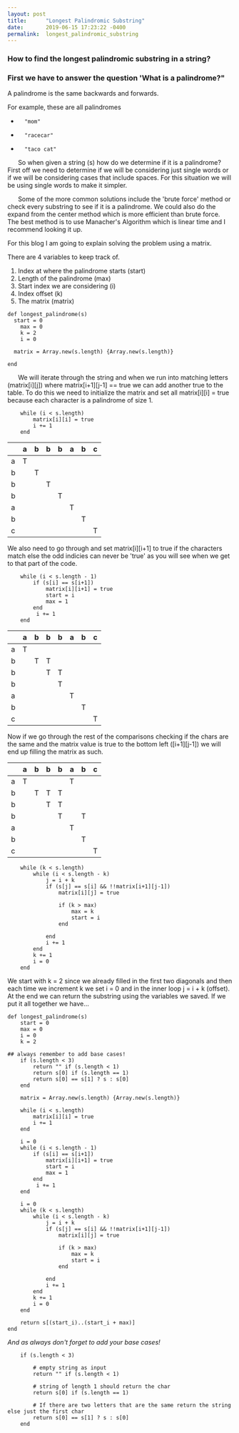 ```yaml
---
layout: post
title:      "Longest Palindromic Substring"
date:       2019-06-15 17:23:22 -0400
permalink:  longest_palindromic_substring
---
```



### **How to find the longest palindromic substring in a string?**


### First we have to answer the question 'What is a palindrome?"


A palindrome is the same backwards and forwards.


For example, these are all palindromes


  *       "mom"
  *       "racecar"
  *       "taco cat"



&nbsp;&nbsp;&nbsp;&nbsp;&nbsp;&nbsp;So when given a string (s) how do we determine if it is a palindrome? First off we need to determine if we will be considering just single words or if we will be considering cases that include spaces. For this situation we will be using single words to make it simpler.




&nbsp;&nbsp;&nbsp;&nbsp;&nbsp;&nbsp;Some of the more common solutions include the 'brute force' method or check every substring to see if it is a palindrome. We could also do the expand from the center method which is more efficient than brute force. The best method is to use Manacher's Algorithm which is linear time and I recommend looking it up.



For this blog I am going to explain solving the problem using a matrix.

There are 4 variables to keep track of.
1. Index at where the palindrome starts (start)
2. Length of the palindrome (max)
3. Start index we are considering (i)
4. Index offset (k)
5. The matrix (matrix)





```
def longest_palindrome(s)
  start = 0
	max = 0
	k = 2
	i = 0
	
  matrix = Array.new(s.length) {Array.new(s.length)}

end
```



&nbsp;&nbsp;&nbsp;&nbsp;&nbsp;&nbsp;We will iterate through the string and when we run into matching letters (matrix\[i][j]) where matrix\[i+1][j-1] == true we can add another true to the table. To do this we need to initialize the matrix and set all matrix\[i][i] = true because each character is a palindrome of size 1.



```
    while (i < s.length)
        matrix[i][i] = true
        i += 1
    end
```



|   | a | b | b | b | a | b | c |
|---|---|---|---|---|---|---|---|
| a | T |   |   |   |   |   |   |
| b |   | T |   |   |   |   |   |
| b |   |   | T |   |   |   |   |
| b |   |   |   | T |   |   |   |
| a |   |   |   |   | T |   |   |
| b |   |   |   |   |   | T |   |
| c |   |   |   |   |   |   | T |



We also need to go through and set matrix\[i][i+1] to true if the characters match else the odd indicies can never be 'true' as you will see when we get to that part of the code.



```
    while (i < s.length - 1)
        if (s[i] == s[i+1])
            matrix[i][i+1] = true
            start = i
            max = 1
        end
         i += 1
    end
```



|   | a | b | b | b | a | b | c |
|---|---|---|---|---|---|---|---|
| a | T |   |   |   |   |   |   |
| b |   | T | T |   |   |   |   |
| b |   |   | T | T |   |   |   |
| b |   |   |   | T |   |   |   |
| a |   |   |   |   | T |   |   |
| b |   |   |   |   |   | T |   |
| c |   |   |   |   |   |   | T |




Now if we go through the rest of the comparisons checking if the chars are the same and the matrix value is true to the bottom left (\[i+1][j-1]) we will end up filling the matrix as such.




|   | a | b | b | b | a | b | c |
|---|---|---|---|---|---|---|---|
| a | T |   |   |   | T |   |   |
| b |   | T | T | T |   |   |   |
| b |   |   | T | T |   |   |   |
| b |   |   |   | T |   | T |   |
| a |   |   |   |   | T |   |   |
| b |   |   |   |   |   | T |   |
| c |   |   |   |   |   |   | T |



```
    while (k < s.length)
        while (i < s.length - k)
            j = i + k
            if (s[j] == s[i] && !!matrix[i+1][j-1])
                matrix[i][j] = true

                if (k > max)
                    max = k
                    start = i
                end

            end
            i += 1
        end
        k += 1
        i = 0
    end
```


We start with k = 2 since we already filled in the first two diagonals and then each time we increment k we set i = 0 and in the inner loop j = i + k (offset). At the end we can return the substring using the variables we saved. If we put it all together we have...




```
def longest_palindrome(s)
    start = 0
    max = 0
    i = 0
    k = 2

## always remember to add base cases!
    if (s.length < 3)
        return "" if (s.length < 1)
        return s[0] if (s.length == 1)
        return s[0] == s[1] ? s : s[0]
    end

    matrix = Array.new(s.length) {Array.new(s.length)}

    while (i < s.length)
        matrix[i][i] = true
        i += 1
    end

    i = 0
    while (i < s.length - 1)
        if (s[i] == s[i+1])
            matrix[i][i+1] = true
            start = i
            max = 1
        end
         i += 1
    end

    i = 0
    while (k < s.length)
        while (i < s.length - k)
            j = i + k
            if (s[j] == s[i] && !!matrix[i+1][j-1])
                matrix[i][j] = true

                if (k > max)
                    max = k
                    start = i
                end

            end
            i += 1
        end
        k += 1
        i = 0
    end

    return s[(start_i)..(start_i + max)]
end

```


*And as always don't forget to add your base cases!*


```
    if (s.length < 3)
		
		# empty string as input
        return "" if (s.length < 1)
				
		# string of length 1 should return the char
        return s[0] if (s.length == 1)
				
		# If there are two letters that are the same return the string else just the first char
        return s[0] == s[1] ? s : s[0]
    end
```
